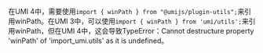 在UMI 4中，需要使用`import { winPath } from "@umijs/plugin-utils";`来引用winPath。在UMI 3中，可以使用`import { winPath } from 'umi/utils';`来引用winPath，但在UMI 4中，这会导致TypeError：Cannot destructure property 'winPath' of 'import_umi.utils' as it is undefined。
